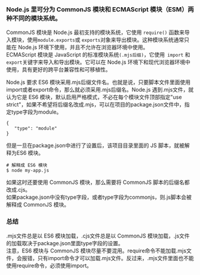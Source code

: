 ### Node.js 里可分为  CommonJS 模块和 ECMAScript 模块（ESM）两种不同的模块系统。
CommonJS 模块是 Node.js 最初支持的模块系统，它使用 `require()` 函数来导入模块，使用`module.exports`或 `exports`对象来导出模块。这种模块系统通常只能在 Node.js 环境下使用，并且不允许在浏览器环境中使用。<br />ECMAScript 模块是 JavaScript 的标准模块系统`(.mjs后缀)`，它使用` import` 和` export`关键字来导入和导出模块。它可以在 Node.js 环境下和现代浏览器环境中使用，具有更好的跨平台兼容性和可移植性。

Node.js 要求 ES6 模块采用.mjs后缀文件名。也就是说，只要脚本文件里面使用import或者export命令，那么就必须采用.mjs后缀名。Node.js 遇到.mjs文件，就认为它是 ES6 模块，默认启用严格模式，不必在每个模块文件顶部指定"use strict"，如果不希望将后缀名改成.mjs，可以在项目的package.json文件中，指定type字段为module。
```
{
   "type": "module"
}
```
但是一旦在package.json中进行了设置后，该项目目录里面的 JS 脚本，就被解释为ES6 模块。
```
# 解释成 ES6 模块
$ node my-app.js
```
如果这时还要使用 CommonJS 模块，那么需要将 CommonJS 脚本的后缀名都改成.cjs。<br />如果package.json中没有type字段，或者type字段为commonjs，则.js脚本会被解释成 CommonJS 模块。
### 总结
.mjs文件总是以 ES6 模块加载，.cjs文件总是以 CommonJS 模块加载，.js文件的加载取决于package.json里面type字段的设置。<br />注意，ES6 模块与 CommonJS 模块尽量不要混用。require命令不能加载.mjs文件，会报错，只有import命令才可以加载.mjs文件。反过来，.mjs文件里面也不能使用require命令，必须使用import。
